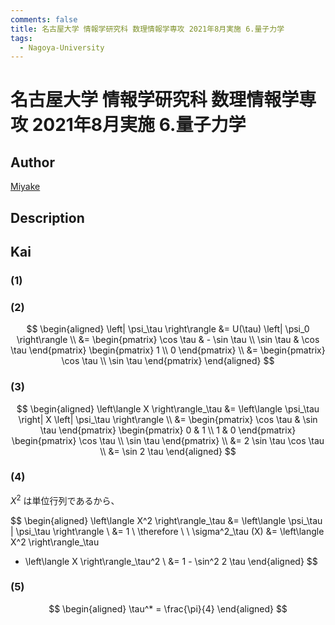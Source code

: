 ```yaml
---
comments: false
title: 名古屋大学 情報学研究科 数理情報学専攻 2021年8月実施 6.量子力学
tags:
  - Nagoya-University
---
```

# 名古屋大学 情報学研究科 数理情報学専攻 2021年8月実施 6.量子力学

## **Author**
[Miyake](https://miyake.github.io/exams/index.html)

## **Description**

## **Kai**
### (1)

### (2)

$$
  \begin{aligned}
  \left| \psi_\tau \right\rangle
  &=
  U(\tau) \left| \psi_0 \right\rangle
  \\
  &=
  \begin{pmatrix} \cos \tau & - \sin \tau \\ \sin \tau & \cos \tau \end{pmatrix}
  \begin{pmatrix} 1 \\ 0 \end{pmatrix}
  \\
  &=
  \begin{pmatrix} \cos \tau \\ \sin \tau \end{pmatrix}
  \end{aligned}
$$

### (3)

$$
  \begin{aligned}
  \left\langle X \right\rangle_\tau
  &=
  \left\langle \psi_\tau \right| X \left| \psi_\tau \right\rangle
  \\
  &=
  \begin{pmatrix} \cos \tau & \sin \tau \end{pmatrix}
  \begin{pmatrix} 0 & 1 \\ 1 & 0 \end{pmatrix}
  \begin{pmatrix} \cos \tau \\ \sin \tau \end{pmatrix}
  \\
  &= 2 \sin \tau \cos \tau
  \\
  &= \sin 2 \tau
  \end{aligned}
$$

### (4)
$X^2$ は単位行列であるから、

$$
  \begin{aligned}
  \left\langle X^2 \right\rangle_\tau
  &=
  \left\langle \psi_\tau | \psi_\tau \right\rangle
  \\
  &= 1
  \\
  \therefore \ \ 
  \sigma^2_\tau (X)
  &=
  \left\langle X^2 \right\rangle_\tau
  - \left\langle X \right\rangle_\tau^2
  \\
  &=
  1 - \sin^2 2 \tau
  \end{aligned}
$$

### (5)

$$
  \begin{aligned}
  \tau^* = \frac{\pi}{4}
  \end{aligned}
$$